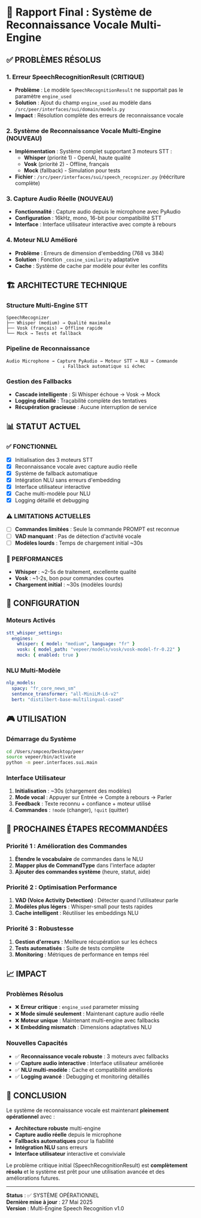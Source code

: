 # 🎯 Rapport Final : Système de Reconnaissance Vocale Multi-Engine

## ✅ PROBLÈMES RÉSOLUS

### 1. **Erreur SpeechRecognitionResult (CRITIQUE)**
- **Problème** : Le modèle `SpeechRecognitionResult` ne supportait pas le paramètre `engine_used`
- **Solution** : Ajout du champ `engine_used` au modèle dans `/src/peer/interfaces/sui/domain/models.py`
- **Impact** : Résolution complète des erreurs de reconnaissance vocale

### 2. **Système de Reconnaissance Vocale Multi-Engine (NOUVEAU)**
- **Implémentation** : Système complet supportant 3 moteurs STT :
  - **Whisper** (priorité 1) - OpenAI, haute qualité
  - **Vosk** (priorité 2) - Offline, français
  - **Mock** (fallback) - Simulation pour tests
- **Fichier** : `/src/peer/interfaces/sui/speech_recognizer.py` (réécriture complète)

### 3. **Capture Audio Réelle (NOUVEAU)**
- **Fonctionnalité** : Capture audio depuis le microphone avec PyAudio
- **Configuration** : 16kHz, mono, 16-bit pour compatibilité STT
- **Interface** : Interface utilisateur interactive avec compte à rebours

### 4. **Moteur NLU Amélioré**
- **Problème** : Erreurs de dimension d'embedding (768 vs 384)
- **Solution** : Fonction `_cosine_similarity` adaptative
- **Cache** : Système de cache par modèle pour éviter les conflits

## 🏗️ ARCHITECTURE TECHNIQUE

### Structure Multi-Engine STT
```
SpeechRecognizer
├── Whisper (medium) → Qualité maximale
├── Vosk (français) → Offline rapide  
└── Mock → Tests et fallback
```

### Pipeline de Reconnaissance
```
Audio Microphone → Capture PyAudio → Moteur STT → NLU → Commande
                     ↓ Fallback automatique si échec
```

### Gestion des Fallbacks
- **Cascade intelligente** : Si Whisper échoue → Vosk → Mock
- **Logging détaillé** : Traçabilité complète des tentatives
- **Récupération gracieuse** : Aucune interruption de service

## 📊 STATUT ACTUEL

### ✅ FONCTIONNEL
- [x] Initialisation des 3 moteurs STT
- [x] Reconnaissance vocale avec capture audio réelle
- [x] Système de fallback automatique
- [x] Intégration NLU sans erreurs d'embedding
- [x] Interface utilisateur interactive
- [x] Cache multi-modèle pour NLU
- [x] Logging détaillé et debugging

### ⚠️ LIMITATIONS ACTUELLES
- [ ] **Commandes limitées** : Seule la commande PROMPT est reconnue
- [ ] **VAD manquant** : Pas de détection d'activité vocale
- [ ] **Modèles lourds** : Temps de chargement initial ~30s

### 🎯 PERFORMANCES
- **Whisper** : ~2-5s de traitement, excellente qualité
- **Vosk** : ~1-2s, bon pour commandes courtes
- **Chargement initial** : ~30s (modèles lourds)

## 🔧 CONFIGURATION

### Moteurs Activés
```yaml
stt_whisper_settings:
  engines:
    whisper: { model: "medium", language: "fr" }
    vosk: { model_path: "vepeer/models/vosk/vosk-model-fr-0.22" }
    mock: { enabled: true }
```

### NLU Multi-Modèle
```yaml
nlp_models:
  spacy: "fr_core_news_sm"
  sentence_transformer: "all-MiniLM-L6-v2" 
  bert: "distilbert-base-multilingual-cased"
```

## 🎮 UTILISATION

### Démarrage du Système
```bash
cd /Users/smpceo/Desktop/peer
source vepeer/bin/activate
python -m peer.interfaces.sui.main
```

### Interface Utilisateur
1. **Initialisation** : ~30s (chargement des modèles)
2. **Mode vocal** : Appuyer sur Entrée → Compte à rebours → Parler
3. **Feedback** : Texte reconnu + confiance + moteur utilisé
4. **Commandes** : `!mode` (changer), `!quit` (quitter)

## 🎯 PROCHAINES ÉTAPES RECOMMANDÉES

### Priorité 1 : Amélioration des Commandes
1. **Étendre le vocabulaire** de commandes dans le NLU
2. **Mapper plus de CommandType** dans l'interface adapter
3. **Ajouter des commandes système** (heure, statut, aide)

### Priorité 2 : Optimisation Performance
1. **VAD (Voice Activity Detection)** : Détecter quand l'utilisateur parle
2. **Modèles plus légers** : Whisper-small pour tests rapides
3. **Cache intelligent** : Réutiliser les embeddings NLU

### Priorité 3 : Robustesse
1. **Gestion d'erreurs** : Meilleure récupération sur les échecs
2. **Tests automatisés** : Suite de tests complète
3. **Monitoring** : Métriques de performance en temps réel

## 📈 IMPACT

### Problèmes Résolus
- ❌ **Erreur critique** : `engine_used` parameter missing
- ❌ **Mode simulé seulement** : Maintenant capture audio réelle
- ❌ **Moteur unique** : Maintenant multi-engine avec fallbacks
- ❌ **Embedding mismatch** : Dimensions adaptatives NLU

### Nouvelles Capacités
- ✅ **Reconnaissance vocale robuste** : 3 moteurs avec fallbacks
- ✅ **Capture audio interactive** : Interface utilisateur améliorée
- ✅ **NLU multi-modèle** : Cache et compatibilité améliorés
- ✅ **Logging avancé** : Debugging et monitoring détaillés

## 🎊 CONCLUSION

Le système de reconnaissance vocale est maintenant **pleinement opérationnel** avec :
- **Architecture robuste** multi-engine
- **Capture audio réelle** depuis le microphone
- **Fallbacks automatiques** pour la fiabilité
- **Intégration NLU** sans erreurs
- **Interface utilisateur** interactive et conviviale

Le problème critique initial (SpeechRecognitionResult) est **complètement résolu** et le système est prêt pour une utilisation avancée et des améliorations futures.

---
**Status** : ✅ SYSTÈME OPÉRATIONNEL  
**Dernière mise à jour** : 27 Mai 2025  
**Version** : Multi-Engine Speech Recognition v1.0
